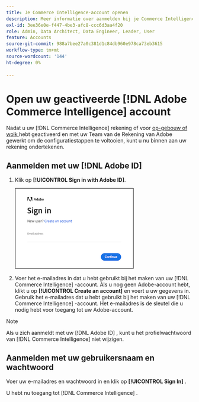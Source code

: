 ```yaml
---
title: Je Commerce Intelligence-account openen
description: Meer informatie over aanmelden bij je Commerce Intelligence-account.
exl-id: 3ee36e0e-f447-4be3-afc8-ccc6d3aa4f20
role: Admin, Data Architect, Data Engineer, Leader, User
feature: Accounts
source-git-commit: 988a7bee27a0c381d1c84db960e978ca73eb3615
workflow-type: tm+mt
source-wordcount: '144'
ht-degree: 0%

---
```


# Open uw geactiveerde [!DNL Adobe Commerce Intelligence] account

Nadat u uw [!DNL Commerce Intelligence] rekening of voor [ op-gebouw of wolk ](../getting-started/onpremise-activation.md) hebt geactiveerd en met uw Team van de Rekening van Adobe gewerkt om de configuratiestappen te voltooien, kunt u nu binnen aan uw rekening ondertekenen.

## Aanmelden met uw [!DNL Adobe ID]

1. Klik op **[!UICONTROL Sign in with Adobe ID]**.

   ![ teken-in-adobe ](../assets/sign-in-adobe.png)

1. Voer het e-mailadres in dat u hebt gebruikt bij het maken van uw [!DNL Commerce Intelligence] -account. Als u nog geen Adobe-account hebt, klikt u op **[!UICONTROL Create an account]** en voert u uw gegevens in. Gebruik het e-mailadres dat u hebt gebruikt bij het maken van uw [!DNL Commerce Intelligence] -account. Het e-mailadres is de sleutel die u nodig hebt voor toegang tot uw Adobe-account.

>[!NOTE]
>
>Als u zich aanmeldt met uw [!DNL Adobe ID] , kunt u het profielwachtwoord van [!DNL Commerce Intelligence] niet wijzigen.

## Aanmelden met uw gebruikersnaam en wachtwoord

Voer uw e-mailadres en wachtwoord in en klik op **[!UICONTROL Sign In]** .

U hebt nu toegang tot [!DNL Commerce Intelligence] .
